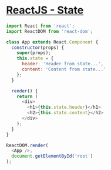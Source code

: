 # [ReactJS - State](https://www.tutorialspoint.com/reactjs/reactjs_state.htm)

```javascript
import React from 'react';
import ReactDOM from 'react-dom';

class App extends React.Component {
  constructor(props) {
    super(props);
    this.state = {
      header: 'Header from state...',
      content: 'Content from state...'
    };
  }

  render() {
    return (
      <div>
        <h1>{this.state.header}</h1>
        <h2>{this.state.content}</h2>
      </div>
    );
  }
}

ReactDOM.render(
  <App />,
  document.getElementById('root')
);
```